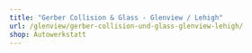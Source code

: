 ```yaml
---
title: "Gerber Collision & Glass - Glenview / Lehigh"
url: /glenview/gerber-collision-und-glass-glenview-lehigh/
shop: Autowerkstatt
---
```

